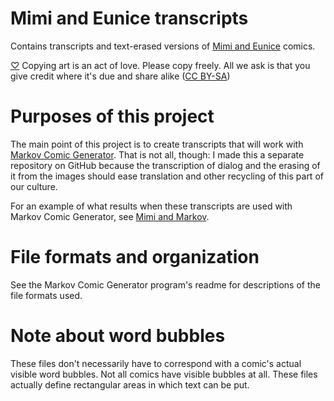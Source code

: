 # Mimi and Eunice transcripts
Contains transcripts and text-erased versions of [Mimi and Eunice](http://mimiandeunice.com/) comics.

[♡](http://copyheart.org/) Copying art is an act of love. Please copy freely. All we ask is that you give credit where it's due and share alike ([CC BY-SA](https://creativecommons.org/licenses/by-sa/4.0/))

# Purposes of this project
The main point of this project is to create transcripts that will work with [Markov Comic Generator](https://github.com/dearingj/Markov-Comic-Generator). That is not all, though: I made this a separate repository on GitHub because the transcription of dialog and the erasing of it from the images should ease translation and other recycling of this part of our culture.

For an example of what results when these transcripts are used with Markov Comic Generator, see [Mimi and Markov](https://www.theopensource.ninja/programming/mimi-and-markov/).

# File formats and organization
See the Markov Comic Generator program's readme for descriptions of the file formats used.

# Note about word bubbles
These files don't necessarily have to correspond with a comic's actual visible word bubbles. Not all comics have visible bubbles at all. These files actually define rectangular areas in which text can be put.